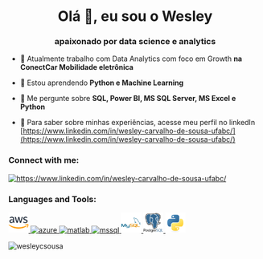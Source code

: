 <h1 align="center">Olá 👋, eu sou o Wesley</h1>
<h3 align="center">apaixonado por data science e analytics</h3>

- 🔭 Atualmente trabalho com Data Analytics com foco em Growth **na ConectCar Mobilidade eletrônica**

- 🌱 Estou aprendendo **Python e Machine Learning**

- 💬 Me pergunte sobre **SQL, Power BI, MS SQL Server, MS Excel e Python**

- 📄 Para saber sobre minhas experiências, acesse meu perfil no linkedIn [https://www.linkedin.com/in/wesley-carvalho-de-sousa-ufabc/](https://www.linkedin.com/in/wesley-carvalho-de-sousa-ufabc/)

<h3 align="left">Connect with me:</h3>
<p align="left">
<a href="https://linkedin.com/in/https://www.linkedin.com/in/wesley-carvalho-de-sousa-ufabc/" target="blank"><img align="center" src="https://raw.githubusercontent.com/rahuldkjain/github-profile-readme-generator/master/src/images/icons/Social/linked-in-alt.svg" alt="https://www.linkedin.com/in/wesley-carvalho-de-sousa-ufabc/" height="30" width="40" /></a>
</p>

<h3 align="left">Languages and Tools:</h3>
<p align="left"> <a href="https://aws.amazon.com" target="_blank" rel="noreferrer"> <img src="https://raw.githubusercontent.com/devicons/devicon/master/icons/amazonwebservices/amazonwebservices-original-wordmark.svg" alt="aws" width="40" height="40"/> </a> <a href="https://azure.microsoft.com/en-in/" target="_blank" rel="noreferrer"> <img src="https://www.vectorlogo.zone/logos/microsoft_azure/microsoft_azure-icon.svg" alt="azure" width="40" height="40"/> </a> <a href="https://www.mathworks.com/" target="_blank" rel="noreferrer"> <img src="https://upload.wikimedia.org/wikipedia/commons/2/21/Matlab_Logo.png" alt="matlab" width="40" height="40"/> </a> <a href="https://www.microsoft.com/en-us/sql-server" target="_blank" rel="noreferrer"> <img src="https://www.svgrepo.com/show/303229/microsoft-sql-server-logo.svg" alt="mssql" width="40" height="40"/> </a> <a href="https://www.mysql.com/" target="_blank" rel="noreferrer"> <img src="https://raw.githubusercontent.com/devicons/devicon/master/icons/mysql/mysql-original-wordmark.svg" alt="mysql" width="40" height="40"/> </a> <a href="https://www.postgresql.org" target="_blank" rel="noreferrer"> <img src="https://raw.githubusercontent.com/devicons/devicon/master/icons/postgresql/postgresql-original-wordmark.svg" alt="postgresql" width="40" height="40"/> </a> <a href="https://www.python.org" target="_blank" rel="noreferrer"> <img src="https://raw.githubusercontent.com/devicons/devicon/master/icons/python/python-original.svg" alt="python" width="40" height="40"/> </a> </p>

<p><img align="center" src="https://github-readme-stats.vercel.app/api/top-langs?username=wesleycsousa&show_icons=true&locale=en&layout=compact" alt="wesleycsousa" /></p>




<!---
- 👋 Hi, I’m Wesley
- 👀 I’m interested in data science and analytics
- 🌱 I’m currently learning phyton for machine learning
- 💞️ I’m looking to collaborate on codes
wesleycsousa/wesleycsousa is a ✨ special ✨ repository because its `README.md` (this file) appears on your GitHub profile.
You can click the Preview link to take a look at your changes.
--->
